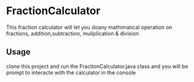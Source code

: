 # FractionCalculator

This fraction calculator will let you doany mathimatical operation on fractions, addition,subtraction, muliplication & division

<h2>Usage</h2>
clone this project and run the FractionCalculator.java class and you will be prompt to interacte with the calculator in the console

